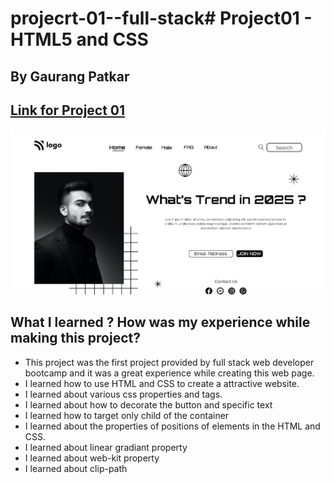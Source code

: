 # projecrt-01--full-stack# Project01 - HTML5 and CSS 

## By Gaurang Patkar

## [Link for Project 01](https://playful-conkies-401193.netlify.app/) 

![Project01 completed](/thumbnail.png)
## What I learned ? How was my experience while making this project?

- This project was the first project provided by full stack web developer bootcamp and it was a great experience while creating this web page.
- I learned how to use HTML and CSS to create a attractive website.
- I learned about various css properties and tags.
- I learned about how to decorate the button and specific text
- I learned how to target only child of the container
- I learned about the properties of positions of elements in the HTML and CSS.
- I learned about linear gradiant property
- I learned about web-kit property
- I learned about clip-path
